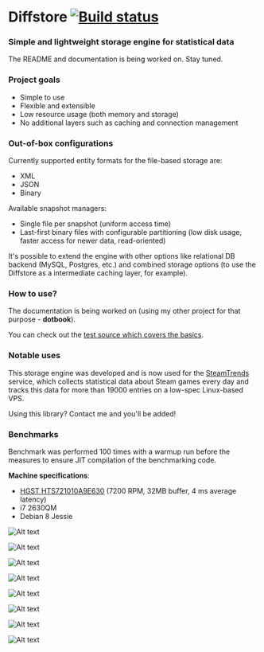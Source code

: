# Diffstore [![Build status](https://ci.appveyor.com/api/projects/status/w7s71q0tpxovhxnh?svg=true)](https://ci.appveyor.com/project/RaZeR-RawByte/diffstore)

### Simple and lightweight storage engine for statistical data
The README and documentation is being worked on. Stay tuned.

### Project goals
* Simple to use
* Flexible and extensible
* Low resource usage (both memory and storage)
* No additional layers such as caching and connection management

### Out-of-box configurations
Currently supported entity formats for the file-based storage are:
- XML
- JSON
- Binary

Available snapshot managers:
- Single file per snapshot (uniform access time)
- Last-first binary files with configurable partitioning (low disk usage, faster access for newer data, read-oriented)

It's possible to extend the engine with other options like relational DB backend (MySQL, Postgres, etc.) and combined storage options (to use the Diffstore as a intermediate caching layer, for example).

### How to use?
The documentation is being worked on (using my other project for that purpose - **dotbook**).

You can check out the [test source which covers the basics](Diffstore.Tests/DiffstoreTest.cs).

### Notable uses
This storage engine was developed and is now used for the [SteamTrends](https://steamtrends.info/) service, which collects statistical data about Steam games every day and tracks this data for more than 19000 entries on a low-spec Linux-based VPS.

Using this library? Contact me and you'll be added!

### Benchmarks
Benchmark was performed 100 times with a warmup run before the measures to ensure JIT compilation of the benchmarking code.

**Machine specifications**:
- [HGST HTS721010A9E630](https://www.hgst.com/products/hard-drives/travelstar-7k1000) (7200 RPM, 32MB buffer, 4 ms average latency)
- i7 2630QM
- Debian 8 Jessie

![Alt text](python/images/Reading%20entities.png)

![Alt text](python/images/Reading%20all%20snapshots.png)

![Alt text](python/images/Reading%20oldest%20snapshot.png)

![Alt text](python/images/Reading%20newest%20snapshot.png)

![Alt text](python/images/Checking%20existence.png)

![Alt text](python/images/Writing%20entities.png)

![Alt text](python/images/Writing%20one%20snapshot.png)

![Alt text](python/images/Writing%20one%20hundred%20snapshots.png)
